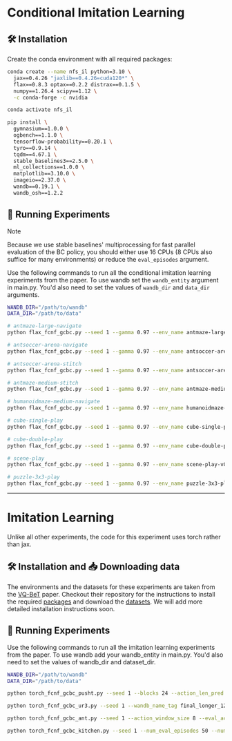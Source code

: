 # Conditional Imitation Learning

## 🛠 Installation

Create the conda environment with all required packages:

```bash
conda create --name nfs_il python=3.10 \
  jax==0.4.26 "jaxlib==0.4.26=cuda120*" \
  flax==0.8.3 optax==0.2.2 distrax==0.1.5 \
  numpy==1.26.4 scipy==1.12 \
  -c conda-forge -c nvidia

conda activate nfs_il

pip install \
  gymnasium==1.0.0 \
  ogbench==1.1.0 \
  tensorflow-probability==0.20.1 \
  tyro==0.9.14 \
  tqdm==4.67.1 \
  stable_baselines3==2.5.0 \
  ml_collections==1.0.0 \
  matplotlib==3.10.0 \
  imageio==2.37.0 \
  wandb==0.19.1 \
  wandb_osh==1.2.2
```

## 🚀 Running Experiments

> [!Note]
> Because we use stable baselines' multiprocessing for fast parallel evaluation of the BC policy, you should either use 16 CPUs (8 CPUs also suffice for many environments) or reduce the `eval_episodes` argument.

Use the following commands to run all the conditional imitation learning experiments from the paper. To use wandb set the `wandb_entity` argument in main.py. You'd also need to set the values of `wandb_dir` and `data_dir` arguments.

```bash
WANDB_DIR="/path/to/wandb"
DATA_DIR="/path/to/data"

# antmaze-large-navigate
python flax_fcnf_gcbc.py --seed 1 --gamma 0.97 --env_name antmaze-large-navigate-v0 --eval_episodes=50 --num_trainsteps 1000000 --eval_interval 50000 --save_interval 100000 --track --wandb_mode online --dataset_dir $DATA_DIR --wandb_dir $WANDB_DIR 

# antsoccer-arena-navigate
python flax_fcnf_gcbc.py --seed 1 --gamma 0.97 --env_name antsoccer-arena-navigate-v0 --eval_episodes=50 --num_trainsteps 1000000 --eval_interval 50000 --save_interval 100000 --track --wandb_mode online --dataset_dir $DATA_DIR --wandb_dir $WANDB_DIR 

# antsoccer-arena-stitch
python flax_fcnf_gcbc.py --seed 1 --gamma 0.97 --env_name antsoccer-arena-stitch-v0 --eval_episodes=50 --num_trainsteps 1000000 --eval_interval 50000 --save_interval 100000 --track --wandb_mode online --dataset_dir $DATA_DIR --wandb_dir $WANDB_DIR 

# antmaze-medium-stitch
python flax_fcnf_gcbc.py --seed 1 --gamma 0.97 --env_name antmaze-medium-stitch-v0 --eval_episodes=50 --num_trainsteps 1000000 --eval_interval 50000 --save_interval 100000 --track --wandb_mode online --dataset_dir $DATA_DIR --wandb_dir $WANDB_DIR

# humanoidmaze-medium-navigate
python flax_fcnf_gcbc.py --seed 1 --gamma 0.97 --env_name humanoidmaze-medium-navigate-v0 --eval_episodes=50 --num_trainsteps 1000000 --eval_interval 50000 --save_interval 100000 --track --wandb_mode online --dataset_dir $DATA_DIR --wandb_dir $WANDB_DIR

# cube-single-play
python flax_fcnf_gcbc.py --seed 1 --gamma 0.97 --env_name cube-single-play-v0 --eval_episodes=50 --num_trainsteps 1000000 --eval_interval 50000 --save_interval 100000 --track --wandb_mode online --dataset_dir $DATA_DIR --wandb_dir $WANDB_DIR 

# cube-double-play
python flax_fcnf_gcbc.py --seed 1 --gamma 0.97 --env_name cube-double-play-v0 --eval_episodes=50 --num_trainsteps 1000000 --eval_interval 50000 --save_interval 100000 --track --wandb_mode online --dataset_dir $DATA_DIR --wandb_dir $WANDB_DIR 

# scene-play
python flax_fcnf_gcbc.py --seed 1 --gamma 0.97 --env_name scene-play-v0 --eval_episodes=50 --num_trainsteps 1000000 --eval_interval 50000 --save_interval 100000 --track --wandb_mode online --dataset_dir $DATA_DIR --wandb_dir $WANDB_DIR 

# puzzle-3x3-play
python flax_fcnf_gcbc.py --seed 1 --gamma 0.97 --env_name puzzle-3x3-play-v0 --eval_episodes=50 --num_trainsteps 1000000 --eval_interval 50000 --save_interval 100000 --track --wandb_mode online --dataset_dir $DATA_DIR --wandb_dir $WANDB_DIR  
```

---


# Imitation Learning

Unlike all other experiments, the code for this experiment uses torch rather than jax. 

## 🛠 Installation and 📥 Downloading data
The environments and the datasets for these experiments are taken from the [VQ-BeT](https://github.com/jayLEE0301/vq_bet_official/tree/main) paper. Checkout their repository for the instructions to install the required [packages](https://github.com/jayLEE0301/vq_bet_official/tree/main?tab=readme-ov-file#installation) and download the [datasets](https://github.com/jayLEE0301/vq_bet_official/tree/main?tab=readme-ov-file#step-0-download-dataset-and-set-dataset-path--saving-path). We will add more detailed installation instructions soon.

## 🚀 Running Experiments

Use the following commands to run all the imitation learning experiments from the paper. To use wandb add your wandb_entity in main.py. You'd also need to set the values of wandb_dir and dataset_dir. 

```bash
WANDB_DIR="/path/to/wandb"
DATA_DIR="/path/to/data"

python torch_fcnf_gcbc_pusht.py --seed 1 --blocks 24 --action_len_pred 8 --action_len_exec 4 --eval_episodes 50 --num_epochs 100 --track --wandb_dir $WANDB_DIR --dataset_dir DATA_DIR

python torch_fcnf_gcbc_ur3.py --seed 1 --wandb_name_tag final_longer_12_blocks_fcnf --num_eval_episodes 50 --num_epochs 300 --track --wandb_dir $WANDB_DIR --dataset_dir DATA_DIR

python torch_fcnf_gcbc_ant.py --seed 1 --action_window_size 8 --eval_action_window_size 8 --num_eval_episodes 50 --num_epochs 500 --track --wandb_dir $WANDB_DIR --dataset_dir DATA_DIR

python torch_fcnf_gcbc_kitchen.py --seed 1 --num_eval_episodes 50 --num_epochs 1000 --track --wandb_dir $WANDB_DIR --dataset_dir DATA_DIR
```
